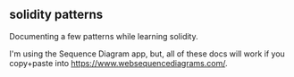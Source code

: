 ## solidity patterns

Documenting a few patterns while learning solidity.

I'm using the Sequence Diagram app, but, all of these docs will work if you copy+paste into https://www.websequencediagrams.com/.
